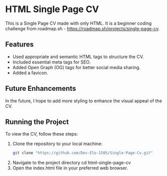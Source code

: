 # HTML Single Page CV

This is a Single Page CV made with only HTML. It is a beginner coding challenge from roadmap.sh - https://roadmap.sh/projects/single-page-cv.

## Features
- Used appropriate and semantic HTML tags to structure the CV.
- Included essential meta tags for SEO.
- Added Open Graph (OG) tags for better social media sharing.
- Added a favicon.

## Future Enhancements
In the future, I hope to add more styling to enhance the visual appeal of the CV.

## Running the Project
To view the CV, follow these steps:

1. Clone the repository to your local machine:
   ```bash
   git clone "https://github.com/Dev-Elo-1505/Single-Page-Cv.git"
2. Navigate to the project directory
   cd html-single-page-cv
3. Open the index.html file in your preferred web browser.
